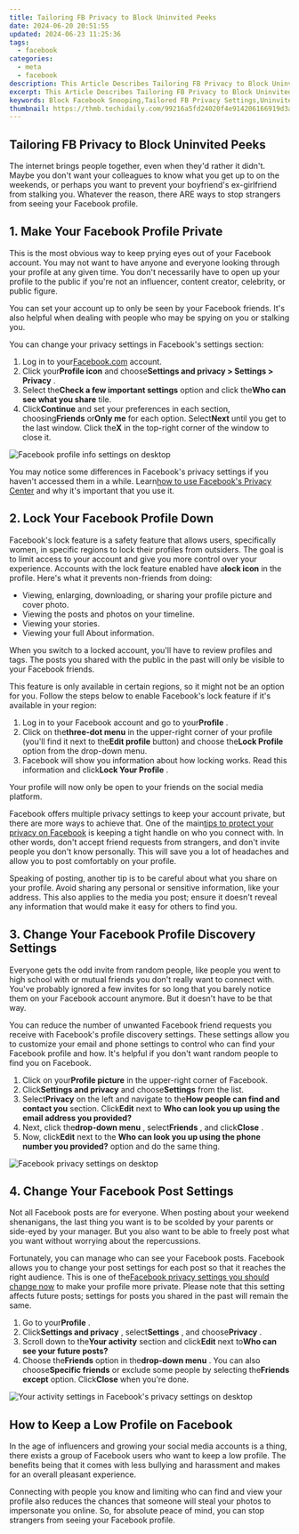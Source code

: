 ```yaml
---
title: Tailoring FB Privacy to Block Uninvited Peeks
date: 2024-06-20 20:51:55
updated: 2024-06-23 11:25:36
tags:
  - facebook
categories:
  - meta
  - facebook
description: This Article Describes Tailoring FB Privacy to Block Uninvited Peeks
excerpt: This Article Describes Tailoring FB Privacy to Block Uninvited Peeks
keywords: Block Facebook Snooping,Tailored FB Privacy Settings,Uninvited Views Prevention,Secure FB Profile,Customize Social Media Boundaries,Control FB Access Limit,Guard Your Online Presence
thumbnail: https://thmb.techidaily.com/99216a5fd24020f4e914206166919d3aff0939ed370c089abccf39caae51dc78.jpg
---
```


## Tailoring FB Privacy to Block Uninvited Peeks

 The internet brings people together, even when they'd rather it didn't. Maybe you don't want your colleagues to know what you get up to on the weekends, or perhaps you want to prevent your boyfriend's ex-girlfriend from stalking you. Whatever the reason, there ARE ways to stop strangers from seeing your Facebook profile.

## 1\. Make Your Facebook Profile Private

 This is the most obvious way to keep prying eyes out of your Facebook account. You may not want to have anyone and everyone looking through your profile at any given time. You don't necessarily have to open up your profile to the public if you're not an influencer, content creator, celebrity, or public figure.

 You can set your account up to only be seen by your Facebook friends. It's also helpful when dealing with people who may be spying on you or stalking you.

 You can change your privacy settings in Facebook's settings section:

1. Log in to your[Facebook.com](https://www.facebook.com/) account.
2. Click your**Profile icon** and choose**Settings and privacy > Settings > Privacy** .
3. Select the**Check a few important settings** option and click the**Who can see what you share** tile.
4. Click**Continue** and set your preferences in each section, choosing**Friends** or**Only me** for each option. Select**Next** until you get to the last window. Click the**X** in the top-right corner of the window to close it.

![Facebook profile info settings on desktop](https://static1.makeuseofimages.com/wordpress/wp-content/uploads/2023/05/facebook-profile-info-settings-on-desktop.jpg)

 You may notice some differences in Facebook's privacy settings if you haven't accessed them in a while. Learn[how to use Facebook's Privacy Center](https://www.makeuseof.com/how-to-use-facebook-privacy-center/) and why it's important that you use it.

## 2\. Lock Your Facebook Profile Down

 Facebook's lock feature is a safety feature that allows users, specifically women, in specific regions to lock their profiles from outsiders. The goal is to limit access to your account and give you more control over your experience. Accounts with the lock feature enabled have a**lock icon** in the profile. Here's what it prevents non-friends from doing:

* Viewing, enlarging, downloading, or sharing your profile picture and cover photo.
* Viewing the posts and photos on your timeline.
* Viewing your stories.
* Viewing your full About information.

 When you switch to a locked account, you'll have to review profiles and tags. The posts you shared with the public in the past will only be visible to your Facebook friends.

 This feature is only available in certain regions, so it might not be an option for you. Follow the steps below to enable Facebook's lock feature if it's available in your region:

1. Log in to your Facebook account and go to your**Profile** .
2. Click on the**three-dot menu** in the upper-right corner of your profile (you'll find it next to the**Edit profile** button) and choose the**Lock Profile** option from the drop-down menu.
3. Facebook will show you information about how locking works. Read this information and click**Lock Your Profile** .

 Your profile will now only be open to your friends on the social media platform.

 Facebook offers multiple privacy settings to keep your account private, but there are more ways to achieve that. One of the main[tips to protect your privacy on Facebook](https://www.makeuseof.com/tag/protect-privacy-facebook/) is keeping a tight handle on who you connect with. In other words, don't accept friend requests from strangers, and don't invite people you don't know personally. This will save you a lot of headaches and allow you to post comfortably on your profile.

 Speaking of posting, another tip is to be careful about what you share on your profile. Avoid sharing any personal or sensitive information, like your address. This also applies to the media you post; ensure it doesn't reveal any information that would make it easy for others to find you.

## 3\. Change Your Facebook Profile Discovery Settings

 Everyone gets the odd invite from random people, like people you went to high school with or mutual friends you don't really want to connect with. You've probably ignored a few invites for so long that you barely notice them on your Facebook account anymore. But it doesn't have to be that way.

 You can reduce the number of unwanted Facebook friend requests you receive with Facebook's profile discovery settings. These settings allow you to customize your email and phone settings to control who can find your Facebook profile and how. It's helpful if you don't want random people to find you on Facebook.

1. Click on your**Profile picture** in the upper-right corner of Facebook.
2. Click**Settings and privacy** and choose**Settings** from the list.
3. Select**Privacy** on the left and navigate to the**How people can find and contact you** section. Click**Edit** next to **Who can look you up using the email address you provided?**
4. Next, click the**drop-down menu** , select**Friends** , and click**Close** .
5. Now, click**Edit** next to the **Who can look you up using the phone number you provided?** option and do the same thing.

![Facebook privacy settings on desktop](https://static1.makeuseofimages.com/wordpress/wp-content/uploads/2023/05/facebook-privacy-settings-on-desktop.jpg)

## 4\. Change Your Facebook Post Settings

 Not all Facebook posts are for everyone. When posting about your weekend shenanigans, the last thing you want is to be scolded by your parents or side-eyed by your manager. But you also want to be able to freely post what you want without worrying about the repercussions.

 Fortunately, you can manage who can see your Facebook posts. Facebook allows you to change your post settings for each post so that it reaches the right audience. This is one of the[Facebook privacy settings you should change now](https://www.makeuseof.com/facebook-privacy-settings-you-should-change/) to make your profile more private. Please note that this setting affects future posts; settings for posts you shared in the past will remain the same.

1. Go to your**Profile** .
2. Click**Settings and privacy** , select**Settings** , and choose**Privacy** .
3. Scroll down to the**Your activity** section and click**Edit** next to**Who can see your future posts?**
4. Choose the**Friends** option in the**drop-down menu** . You can also choose**Specific friends** or exclude some people by selecting the**Friends except** option. Click**Close** when you're done.

![Your activity settings in Facebook's privacy settings on desktop](https://static1.makeuseofimages.com/wordpress/wp-content/uploads/2023/05/your-activity-settings-in-facebook-s-privacy-settings-on-desktop.jpg)

## How to Keep a Low Profile on Facebook

 In the age of influencers and growing your social media accounts is a thing, there exists a group of Facebook users who want to keep a low profile. The benefits being that it comes with less bullying and harassment and makes for an overall pleasant experience.

 Connecting with people you know and limiting who can find and view your profile also reduces the chances that someone will steal your photos to impersonate you online. So, for absolute peace of mind, you can stop strangers from seeing your Facebook profile.


<ins class="adsbygoogle"
     style="display:block"
     data-ad-format="autorelaxed"
     data-ad-client="ca-pub-7571918770474297"
     data-ad-slot="1223367746"></ins>



<ins class="adsbygoogle"
     style="display:block"
     data-ad-client="ca-pub-7571918770474297"
     data-ad-slot="8358498916"
     data-ad-format="auto"
     data-full-width-responsive="true"></ins>
